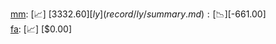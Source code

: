[mm](record/mm/summary.md): [📈] [$3332.60]  
[ly](record/ly/summary.md): [📉] [$-661.00]  
[fa](record/fa/summary.md): [📈] [$0.00]  
